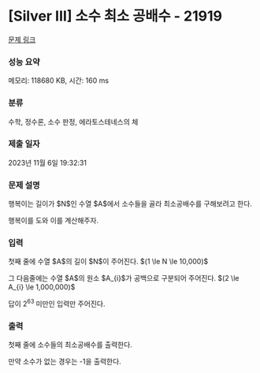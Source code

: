 # [Silver III] 소수 최소 공배수 - 21919 

[문제 링크](https://www.acmicpc.net/problem/21919) 

### 성능 요약

메모리: 118680 KB, 시간: 160 ms

### 분류

수학, 정수론, 소수 판정, 에라토스테네스의 체

### 제출 일자

2023년 11월 6일 19:32:31

### 문제 설명

<p>행복이는 길이가 $N$인 수열 $A$에서 소수들을 골라 최소공배수를 구해보려고 한다.</p>

<p>행복이를 도와 이를 계산해주자.</p>

### 입력 

 <p>첫째 줄에 수열 $A$의 길이 $N$이 주어진다. $(1 \le N \le 10,000)$</p>

<p>그 다음줄에는 수열 $A$의 원소 $A_{i}$가 공백으로 구분되어 주어진다. $(2 \le A_{i} \le 1,000,000)$</p>

<p>답이 2<sup>63 </sup>미만인 입력만 주어진다.</p>

### 출력 

 <p>첫째 줄에 소수들의 최소공배수를 출력한다.</p>

<p>만약 소수가 없는 경우는 -1을 출력한다.</p>

